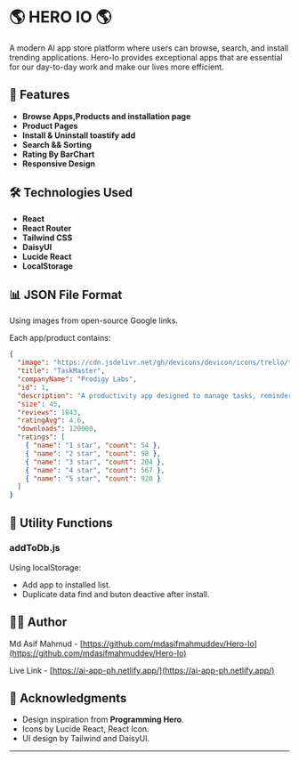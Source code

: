 # 🌎 HERO IO 🌎

A modern AI app store platform where users can browse, search, and install trending applications. Hero-Io provides exceptional apps that are essential for our day-to-day work and make our lives more efficient.

## 📱 Features

- **Browse Apps,Products and installation page** 
- **Product Pages** 
- **Install & Uninstall toastify add** 
- **Search && Sorting** 
- **Rating By BarChart** 
- **Responsive Design** 


## 🛠️ Technologies Used

- **React** 
- **React Router** 
- **Tailwind CSS** 
- **DaisyUI** 
- **Lucide React** 
- **LocalStorage** 


 
## 📊 JSON File Format 

Using images from open-source Google links.

Each app/product contains:
```json
{
  "image": "https://cdn.jsdelivr.net/gh/devicons/devicon/icons/trello/trello-plain.svg",
  "title": "TaskMaster",
  "companyName": "Prodigy Labs",
  "id": 1,
  "description": "A productivity app designed to manage tasks, reminders, and projects efficiently.",
  "size": 45,
  "reviews": 1843,
  "ratingAvg": 4.6,
  "downloads": 120000,
  "ratings": [
    { "name": "1 star", "count": 54 },
    { "name": "2 star", "count": 98 },
    { "name": "3 star", "count": 204 },
    { "name": "4 star", "count": 567 },
    { "name": "5 star", "count": 920 }
  ]
}
```

## 🔧 Utility Functions

### addToDb.js
Using localStorage:
- Add app to installed list. 
- Duplicate data find and buton deactive after install. 
 
## 👨‍💻 Author

Md Asif Mahmud - [https://github.com/mdasifmahmuddev/Hero-Io](https://github.com/mdasifmahmuddev/Hero-Io)

Live Link - [https://ai-app-ph.netlify.app/](https://ai-app-ph.netlify.app/)




## 🙏 Acknowledgments

- Design inspiration from **Programming Hero**.
- Icons by Lucide React, React Icon. 
- UI design by Tailwind and DaisyUI. 

---
